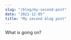 ```yaml
---
slug: "/blog/my-second-post"
date: "2021-12-05"
title: "My second blog post"
---
```

What is going on?